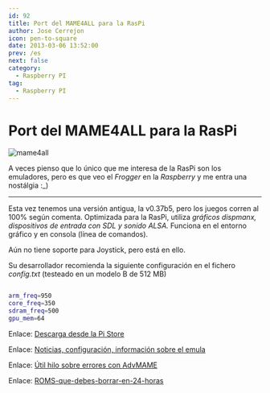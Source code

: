 ```yaml
---
id: 92
title: Port del MAME4ALL para la RasPi
author: Jose Cerrejon
icon: pen-to-square
date: 2013-03-06 13:52:00
prev: /es
next: false
category:
  - Raspberry PI
tag:
  - Raspberry PI
---
```


# Port del MAME4ALL para la RasPi

![mame4all](/images/mame.jpg)

A veces pienso que lo único que me interesa de la RasPi son los emuladores, pero es que veo el *Frogger* en la *Raspberry* y me entra una nostálgia :_)

- - -
Esta vez tenemos una versión antigua, la v0.37b5, pero los juegos corren al 100% según comenta. Optimizada para la RasPi, utiliza *gráficos dispmanx, dispositivos de entrada con SDL y sonido ALSA.* Funciona en el entorno gráfico y en consola (línea de comandos).

Aún no tiene soporte para Joystick, pero está en ello.

Su desarrollador recomienda la siguiente configuración en el fichero *config.txt* (testeado en un modelo B de 512 MB)

```bash

arm_freq=950
core_freq=350
sdram_freq=500
gpu_mem=64

```

Enlace: [Descarga desde la Pi Store](http://store.raspberrypi.com/projects/mame4all_pi)

Enlace: [Noticias, configuración, información sobre el emula](https://code.google.com/p/mame4all-pi/)

Enlace: [Útil hilo sobre errores con AdvMAME](http://www.raspberrypi.org/phpBB3/viewtopic.php?f=78&t=14645)

Enlace: [ROMS-que-debes-borrar-en-24-horas](http://www.romnation.net)